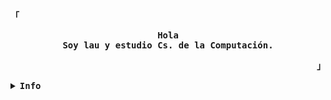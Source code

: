 <div align="justify">
  <p align="left">
    <strong>
      <samp>「</samp>
    </strong>
  </p>
  <p align="center">
    <samp>
      <b>
        Hola
        <br />
        Soy lau y estudio Cs. de la Computación.
      </b>
      <br />
    <!--   <img -->
    <!--     src="https://readme-typing-svg.demolab.com?font=Iosevka&duration=3000&pause=3000&color=29E7F7&center=true&vCenter=true&width=435&lines=o.o" -->
    <!--     alt="Typing SVG" -->
    <!--   /> -->
    <!-- </samp> -->
  </p>
  <p align="right">
    <strong>
      <samp>」</samp>
    </strong>
  </p>
  <details>
    <summary>
      <samp>
        <b>Info</b>
      </samp>
    </summary>
    <br />
<!--     <h2></h2> -->
    <p align="center">
    </p>
<!--     <h2></h2> -->
    <br />
    <div align="center">
      <table>
        <tr>
          <td>
            <a href="#--------">
              <img
                align="center"
                alt="GitHub Stats"
                src="https://github-readme-stats.vercel.app/api?username=lautarofamaf&count_private=true&show_icons=true&include_all_commits=true&hide_border=true&theme=nord"
              />
            </a>
          </td>
          <td>
            <a href="#--------">
              <img
                align="center"
                alt="Top Language"
                src="https://github-readme-stats.vercel.app/api/top-langs/?username=lautarofamaf&hide_progress=true&layout=compact&hide_border=true&langs_count=10&theme=nord"
              />
            </a>
          </td>
        </tr>
      </table>
    </div>
  </details>
</div>
